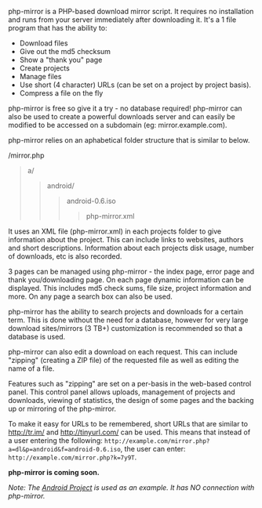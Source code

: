 php-mirror is a PHP-based download mirror script.  It requires no installation and runs from your server immediately after downloading it.  It's a 1 file program that has the ability to:
  * Download files
  * Give out the md5 checksum
  * Show a "thank you" page
  * Create projects
  * Manage files
  * Use short (4 character) URLs (can be set on a project by project basis).
  * Compress a file on the fly

php-mirror is free so give it a try - no database required! php-mirror can also be used to create a powerful downloads server and can easily be modified to be accessed on a subdomain (eg: mirror.example.com).

php-mirror relies on an aphabetical folder structure that is similar to below.

/mirror.php
> a/
> > android/
> > > android-0.6.iso
> > > > php-mirror.xml

It uses an XML file (php-mirror.xml) in each projects folder to give information about the project.  This can include links to websites, authors and short descriptions. Information about each projects disk usage, number of downloads, etc is also recorded.

3 pages can be managed using php-mirror - the index page, error page and thank you/downloading page.  On each page dynamic information can be displayed.  This includes md5 check sums, file size, project information and more.  On any page a search box can also be used.

php-mirror has the ability to search projects and downloads for a certain term.  This is done without the need for a database, however for very large download sites/mirrors (3 TB+) customization is recommended so that a database is used.

php-mirror can also edit a download on each request.  This can include "zipping" (creating a ZIP file) of the requested file as well as editing the name of a file.

Features such as "zipping" are set on a per-basis in the web-based control panel.  This control panel allows uploads, management of projects and downloads, viewing of statistics, the design of some pages and the backing up or mirroring of the php-mirror.

To make it easy for URLs to be remembered, short URLs that are similar to http://tr.im/ and http://tinyurl.com/ can be used.  This means that instead of a user entering the following: `http://example.com/mirror.php?a=dl&p=android&f=android-0.6.iso`, the user can enter: `http://example.com/mirror.php?k=7y9T`.

**php-mirror is coming soon.**

_Note:  The [Android Project](http://code.google.com/android/) is used as an example.  It has NO connection with php-mirror._